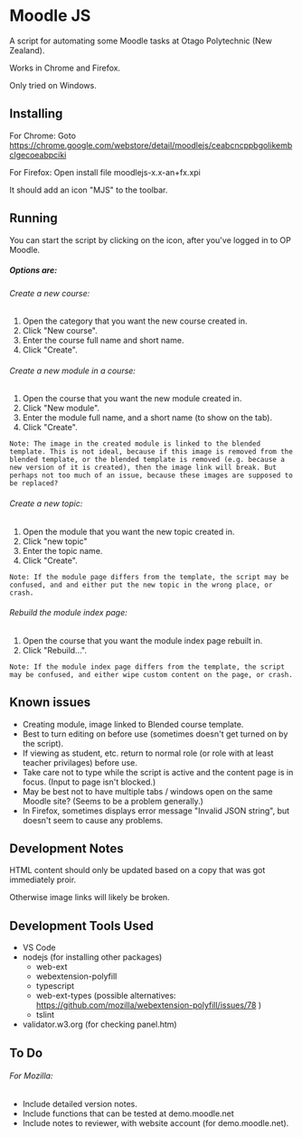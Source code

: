 ﻿# Moodle JS

A script for automating some Moodle tasks at Otago Polytechnic (New Zealand).

Works in Chrome and Firefox.

Only tried on Windows.


## Installing

For Chrome: Goto https://chrome.google.com/webstore/detail/moodlejs/ceabcncppbgolikembclgecoeabpciki

For Firefox: Open install file moodlejs-x.x-an+fx.xpi

It should add an icon "MJS" to the toolbar.


## Running

You can start the script by clicking on the icon, after you've logged in to OP Moodle.

##### Options are:

###### Create a new course:

1. Open the category that you want the new course created in.
2. Click "New course".
3. Enter the course full name and short name.
4. Click "Create".

###### Create a new module in a course:

1. Open the course that you want the new module created in.
2. Click "New module".
3. Enter the module full name, and a short name (to show on the tab).
4. Click "Create".

`Note: The image in the created module is linked to the blended template. This is not ideal, because if this image is removed from the blended template, or the blended template is removed (e.g. because a new version of it is created), then the image link will break. But perhaps not too much of an issue, because these images are supposed to be replaced?`

###### Create a new topic:

1. Open the module that you want the new topic created in.
2. Click "new topic"
3. Enter the topic name.
4. Click "Create".

`Note: If the module page differs from the template, the script may be confused, and and either put the new topic in the wrong place, or crash.`

###### Rebuild the module index page:

1. Open the course that you want the module index page rebuilt in.
2. Click "Rebuild...".

`Note: If the module index page differs from the template, the script may be confused, and either wipe custom content on the page, or crash.`


## Known issues

* Creating module, image linked to Blended course template.
* Best to turn editing on before use (sometimes doesn't get turned on by the script).
* If viewing as student, etc. return to normal role (or role with at least teacher privilages) before use.
* Take care not to type while the script is active and the content page is in focus.  (Input to page isn't blocked.)
* May be best not to have multiple tabs / windows open on the same Moodle site?  (Seems to be a problem generally.)
* In Firefox, sometimes displays error message "Invalid JSON string", but doesn't seem to cause any problems.


## Development Notes

HTML content should only be updated based on a copy that was got immediately proir.

Otherwise image links will likely be broken.


## Development Tools Used

* VS Code
* nodejs (for installing other packages)
  * web-ext
  * webextension-polyfill
  * typescript
  * web-ext-types (possible alternatives: https://github.com/mozilla/webextension-polyfill/issues/78 )
  * tslint
* validator.w3.org (for checking panel.htm)


## To Do

###### For Mozilla:
* Include detailed version notes.
* Include functions that can be tested at demo.moodle.net
* Include notes to reviewer, with website account (for demo.moodle.net).